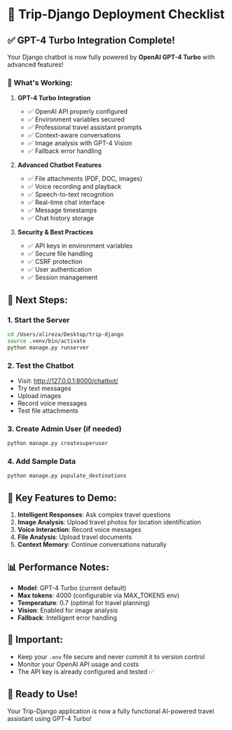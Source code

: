 # 🚀 Trip-Django Deployment Checklist

## ✅ GPT-4 Turbo Integration Complete!

Your Django chatbot is now fully powered by **OpenAI GPT-4 Turbo** with advanced features!

### 🎯 What's Working:

1. **GPT-4 Turbo Integration**
   - ✅ OpenAI API properly configured
   - ✅ Environment variables secured
   - ✅ Professional travel assistant prompts
   - ✅ Context-aware conversations
   - ✅ Image analysis with GPT-4 Vision
   - ✅ Fallback error handling

2. **Advanced Chatbot Features**
   - ✅ File attachments (PDF, DOC, images)
   - ✅ Voice recording and playback
   - ✅ Speech-to-text recognition
   - ✅ Real-time chat interface
   - ✅ Message timestamps
   - ✅ Chat history storage

3. **Security & Best Practices**
   - ✅ API keys in environment variables
   - ✅ Secure file handling
   - ✅ CSRF protection
   - ✅ User authentication
   - ✅ Session management

## 🔧 Next Steps:

### 1. Start the Server
```bash
cd /Users/alireza/Desktop/trip-django
source .venv/bin/activate
python manage.py runserver
```

### 2. Test the Chatbot
- Visit: http://127.0.0.1:8000/chatbot/
- Try text messages
- Upload images
- Record voice messages
- Test file attachments

### 3. Create Admin User (if needed)
```bash
python manage.py createsuperuser
```

### 4. Add Sample Data
```bash
python manage.py populate_destinations
```

## 🌟 Key Features to Demo:

1. **Intelligent Responses**: Ask complex travel questions
2. **Image Analysis**: Upload travel photos for location identification
3. **Voice Interaction**: Record voice messages
4. **File Analysis**: Upload travel documents
5. **Context Memory**: Continue conversations naturally

## 📊 Performance Notes:

- **Model**: GPT-4 Turbo (current default)
- **Max tokens**: 4000 (configurable via MAX_TOKENS env)
- **Temperature**: 0.7 (optimal for travel planning)
- **Vision**: Enabled for image analysis
- **Fallback**: Intelligent error handling

## 🚨 Important:

- Keep your `.env` file secure and never commit it to version control
- Monitor your OpenAI API usage and costs
- The API key is already configured and tested ✅

## 🎉 Ready to Use!

Your Trip-Django application is now a fully functional AI-powered travel assistant using GPT-4 Turbo!
